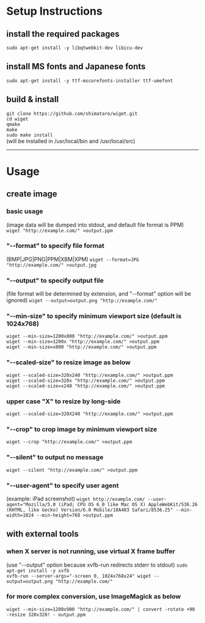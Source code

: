 # Setup Instructions

## install the required packages
`sudo apt-get install -y libqtwebkit-dev libicu-dev`

## install MS fonts and Japanese fonts
`sudo apt-get install -y ttf-mscorefonts-installer ttf-umefont`

## build & install
`git clone https://github.com/shimataro/wiget.git`  
`cd wiget`  
`qmake`  
`make`  
`sudo make install`  
(will be installed in /usr/local/bin and /usr/local/src)

---

# Usage

## create image

### basic usage
(image data will be dumped into stdout, and default file format is PPM)
`wiget "http://example.com/" >output.ppm`  

### "--format" to specify file format
(BMP|JPG|PNG|PPM|XBM|XPM)
`wiget --format=JPG "http://example.com/" >output.jpg`  

### "--output" to specify output file
(file format will be determined by extension, and "--format" option will be ignored)
`wiget --output=output.png "http://example.com/"`  

### "--min-size" to specify minimum viewport size (default is 1024x768)
`wiget --min-size=1200x800 "http://example.com/" >output.ppm`  
`wiget --min-size=1200x "http://example.com/" >output.ppm`  
`wiget --min-size=x800 "http://example.com/" >output.ppm`  

### "--scaled-size" to resize image as below
`wiget --scaled-size=320x240 "http://example.com/" >output.ppm`  
`wiget --scaled-size=320x "http://example.com/" >output.ppm`  
`wiget --scaled-size=x240 "http://example.com/" >output.ppm`  

### upper case "X" to resize by long-side
`wiget --scaled-size=320X240 "http://example.com/" >output.ppm`  

### "--crop" to crop image by minimum viewport size
`wiget --crop "http://example.com/" >output.ppm`  

### "--silent" to output no message
`wiget --silent "http://example.com/" >output.ppm`  

### "--user-agent" to specify user agent
(example: iPad screenshot)
`wiget http://example.com/ --user-agent="Mozilla/5.0 (iPad; CPU OS 6_0 like Mac OS X) AppleWebKit/536.26 (KHTML, like Gecko) Version/6.0 Mobile/10A403 Safari/8536.25" --min-width=1024 --min-height=768 >output.ppm`  

## with external tools

### when X server is not running, use virtual X frame buffer
(use "--output" option because xvfb-run redirects stderr to stdout)
`sudo apt-get install -y xvfb`  
`xvfb-run --server-args="-screen 0, 1024x768x24" wiget --output=output.png "http://example.com/"`  

### for more complex conversion, use ImageMagick as below
`wiget --min-size=1200x900 "http://example.com/" | convert -rotate +90 -resize 320x320! - output.ppm`  
